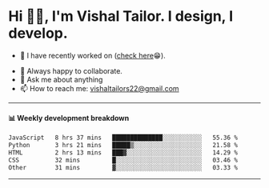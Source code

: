# Hi 👋🏻, I'm Vishal Tailor. I design, I develop.

- 🔭 I have recently worked on ([check here](https://vishaltailor.com)😁).
<!-- - 🎦 Currently watching: JavaScript: The Hard Parts By Will Sentance. -->
- 👯 Always happy to collaborate.
- 💬 Ask me about anything
- 📫 How to reach me: <a href="mailto:vishaltailors22@gmail.com">vishaltailors22@gmail.com</a>

<hr /> 
<h4>📊 Weekly development breakdown</h4>
<!--START_SECTION:waka-->

```txt
JavaScript   8 hrs 37 mins   ██████████████░░░░░░░░░░░   55.36 %
Python       3 hrs 21 mins   █████▒░░░░░░░░░░░░░░░░░░░   21.58 %
HTML         2 hrs 13 mins   ███▓░░░░░░░░░░░░░░░░░░░░░   14.29 %
CSS          32 mins         █░░░░░░░░░░░░░░░░░░░░░░░░   03.46 %
Other        31 mins         ▓░░░░░░░░░░░░░░░░░░░░░░░░   03.33 %
```

<!--END_SECTION:waka-->
<hr /> 

<!-- ![](./profile-3d-contrib/profile-green-animate.svg) -->
